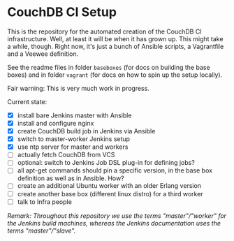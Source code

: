 CouchDB CI Setup
================

This is the repository for the automated creation of the CouchDB CI infrastructure. Well, at least it will be when it has grown up. This might take a while, though. Right now, it's just a bunch of Ansible scripts, a Vagrantfile and a Veewee definition.

See the readme files in folder `baseboxes` (for docs on building the base boxes) and in folder `vagrant` (for docs on how to spin up the setup locally).

Fair warning: This is very much work in progress.

Current state:

- [x] install bare Jenkins master with Ansible
- [x] install and configure nginx
- [x] create CouchDB build job in Jenkins via Ansible
- [x] switch to master-worker Jenkins setup
- [x] use ntp server for master and workers
- [ ] actually fetch CouchDB from VCS
- [ ] optional: switch to Jenkins Job DSL plug-in for defining jobs?
- [ ] all apt-get commands should pin a specific version, in the base box definition as well as in Ansible. How?
- [ ] create an additional Ubuntu worker with an older Erlang version
- [ ] create another base box (different linux distro) for a third worker
- [ ] talk to Infra people

*Remark: Throughout this repository we use the terms "master"/"worker" for the Jenkins build machines, whereas the Jenkins documentation uses the terms "master"/"slave".*
